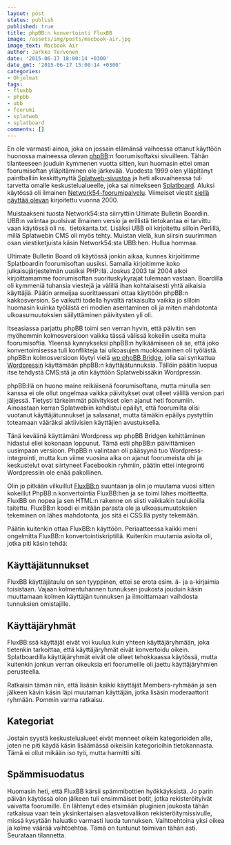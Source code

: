 ```yaml
---
layout: post
status: publish
published: true
title: phpBB:n konvertointi FluxBB
image: /assets/img/posts/macbook-air.jpg
image_text: Macbook Air
author: Jarkko Tervonen
date: '2015-06-17 18:00:14 +0300'
date_gmt: '2015-06-17 15:00:14 +0300'
categories:
- Ohjelmat
tags:
- fluxbb
- phpbb
- ubb
- foorumi
- splatweb
- splatboard
comments: []
---
```

En ole varmasti ainoa, joka on jossain elämänsä vaiheessa ottanut käyttöön huonossa maineessa olevan [phpBB](http://www.phpbb.com/):n foorumisoftaksi sivuilleen. Tähän tilanteeseen jouduin kymmenen vuotta sitten, kun huomasin ettei oman foorumisoftan ylläpitäminen ole järkevää. Vuodesta 1999 olen ylläpitänyt paintballiin keskittynyttä [Splatweb-sivustoa](http://splatweb.net/) ja heti alkuvaiheessa tuli tarvetta omalle keskustelualueelle, joka sai nimekseen [Splatboard](http://splatweb.net/splatboard/). Aluksi käytössä oli ilmainen [Network54-foorumipalvelu](http://www.network54.com/). Viimeiset viestit [siellä näyttää olevan](http://www.network54.com/Forum/62012/) kirjoitettu vuonna 2000.

Muistaakseni tuosta Network54:sta siirryttiin Ultimate Bulletin Boardiin. UBB:n valintaa puolsivat ilmainen versio ja erillistä tietokantaa ei tarvittu vaan käytössä oli ns.  tietokanta.txt. Lisäksi UBB oli kirjoitettu silloin Perlillä, millä Splatwebin CMS oli myös tehty. Muistan vielä, kun siirsin suurimman osan viestiketjuista käsin Network54:sta UBB:hen. Hullua hommaa.

Ultimate Bulletin Board oli käytössä jonkin aikaa, kunnes kirjoitimme Splatboardin foorumisoftan uusiksi. Samalla kirjoitimme koko julkaisujärjestelmän uusiksi PHP:llä. Joskus 2003 tai 2004 alkoi kirjoittamamme foorumisoftan suorituskykyrajat tulemaan vastaan. Boardilla oli kymmeniä tuhansia viestejä ja välillä ihan kohtalaisesti yhtä aikaisia käyttäjiä. Päätin armeijaa suorittaessani ottaa käyttöön phpBB:n kakkosversion. Se vaikutti todella hyvältä ratkaisulta vaikka jo silloin huomasin kuinka työlästä eri modien asentaminen oli ja miten mahdotonta ulkoasumuutoksien säilyttäminen päivitysten yli oli.

Itseasiassa parjattu phpBB toimi sen verran hyvin, että päivitin sen myöhemmin kolmosversioon vaikka tässä välissä kokeilin useita muita foorumisoftia. Yleensä kynnykseksi phpBB:n hylkäämiseen oli se, että joko konvertoimisessa tuli konflikteja tai ulkoasujen muokkaaminen oli työlästä. phpBB:n kolmosversioon löytyi vielä [wp phpBB Bridge](https://wordpress.org/plugins/wp-phpbb-bridge/), jolla sai synkattua [Wordpressin](https://wordpress.org/) käyttämään phpBB:n käyttäjätunnuksia. Tällöin päätin luopua itse tehdystä CMS:stä ja otin käyttöön Splatwebissäkin Wordpressin.

phpBB:llä on huono maine reikäisenä foorumisoftana, mutta minulla sen kanssa ei ole ollut ongelmaa vaikka päivitykset ovat olleet välillä version pari jäljessä. Tietysti tärkeimmät päivitykset olen ajanut heti foorumiin. Ainoastaan kerran Splatwebiin kohdistui epäilyt, että foorumilta olisi vuotanut käyttäjätunnukset ja salasanat, mutta tämäkin epäilys pystyttiin toteamaan vääräksi aktiivisien käyttäjien avustuksella.

Tänä keväänä käyttämäni Wordpress wp phpBB Bridgen kehittäminen hidastui ellei kokonaan loppunut. Tämä esti phpBB:n päivittämisen uusimpaan versioon. PhpBB:n valintaan oli pääsyynä tuo Wordpress-integrointi, mutta kun viime vuosina aika on ajanut foorumeista ohi ja keskustelut ovat siirtyneet Facebookin ryhmiin, päätin ettei integrointi Wordpressiin ole enää pakollinen.

Olin jo pitkään vilkuillut [FluxBB:n](https://fluxbb.org/) suuntaan ja olin jo muutama vuosi sitten kokeillut PhpBB:n konvertointia FluxBB:hen ja se toimi lähes moitteetta. FluxBB on nopea ja sen HTML:n rakenne on siisti vaikkakin taulukoilla taitettu. FluxBB:n koodi ei mitään parasta ole ja ulkoasumuutoksien tekeminen on lähes mahdotonta, jos sitä ei CSS:llä pysty tekemään.

Päätin kuitenkin ottaa FluxBB:n käyttöön. Periaatteessa kaikki meni ongelmitta FluxBB:n konvertointiskriptillä. Kuitenkin muutamia asioita oli, jotka piti käsin tehdä:

## Käyttäjätunnukset

FluxBB käyttäjätaulu on sen tyyppinen, ettei se erota esim. ä- ja a-kirjaimia toisistaan. Vajaan kolmentuhannen tunnuksen joukosta jouduin käsin muuttamaan kolmen käyttäjän tunnuksen ja ilmoittamaan vaihdosta tunnuksien omistajille.

## Käyttäjäryhmät

FluxBB:ssä käyttäjät eivät voi kuulua kuin yhteen käyttäjäryhmään, joka tietenkin tarkoittaa, että käyttäjäryhmät eivät konvertoidu oikein. Splatboardilla käyttäjäryhmät eivät ole olleet tehokkaassa käytössä, mutta kuitenkin jonkun verran oikeuksia eri foorumeille oli jaettu käyttäjäryhmien perusteella.

Ratkaisin tämän niin, että lisäsin kaikki käyttäjät Members-ryhmään ja sen jälkeen kävin käsin läpi muutaman käyttäjän, jotka lisäsin moderaattorit ryhmään. Pommin varma ratkaisu.

## Kategoriat

Jostain syystä keskustelualueet eivät menneet oikein kategorioiden alle, joten ne piti käydä käsin lisäämässä oikeisiin kategorioihin tietokannasta. Tämä ei ollut mikään iso työ, mutta harmitti silti.

## Spämmisuodatus

Huomasin heti, että FluxBB kärsii spämmibottien hyökkäyksistä. Jo parin päivän käytössä olon jälkeen tuli ensimmäiset botit, jotka rekisteröityivät vaivatta foorumille. En lähtenyt edes etsimään pluginien joukosta tähän ratkaisua vaan tein yksinkertaisen alasvetovalikon rekisteröitymissivulle, missä kysytään haluatko varmasti luoda tunnuksen. Vaihtoehtoina yksi oikea ja kolme väärää vaihtoehtoa. Tämä on tuntunut toimivan tähän asti. Seurataan tilannetta.
